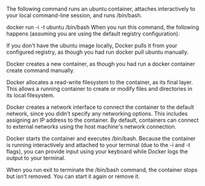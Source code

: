 The following command runs an ubuntu container, attaches interactively to your local command-line session, and runs /bin/bash.


 docker run -i -t ubuntu /bin/bash
When you run this command, the following happens (assuming you are using the default registry configuration):

If you don't have the ubuntu image locally, Docker pulls it from your configured registry, as though you had run docker pull ubuntu manually.

Docker creates a new container, as though you had run a docker container create command manually.

Docker allocates a read-write filesystem to the container, as its final layer. This allows a running container to create or modify files and directories in its local filesystem.

Docker creates a network interface to connect the container to the default network, since you didn't specify any networking options. This includes assigning an IP address to the container. By default, containers can connect to external networks using the host machine's network connection.

Docker starts the container and executes /bin/bash. Because the container is running interactively and attached to your terminal (due to the -i and -t flags), you can provide input using your keyboard while Docker logs the output to your terminal.

When you run exit to terminate the /bin/bash command, the container stops but isn't removed. You can start it again or remove it.